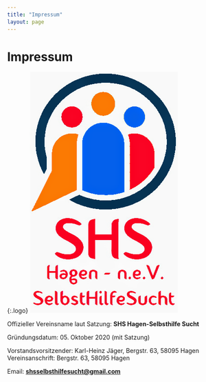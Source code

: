 ```yaml
---
title: "Impressum"
layout: page
---
```


# Impressum

{:.logo}
![SHS Hagen Logo](/assets/images/shs-logo.png)

Offizieller Vereinsname laut Satzung: **SHS Hagen-Selbsthilfe Sucht**  

Gründungsdatum: 05. Oktober 2020 (mit Satzung)  

Vorstandsvorsitzender: Karl-Heinz Jäger, Bergstr. 63, 58095 Hagen  
Vereinsanschrift: Bergstr. 63, 58095 Hagen  

Email: **shsselbsthilfesucht@gmail.com**  
